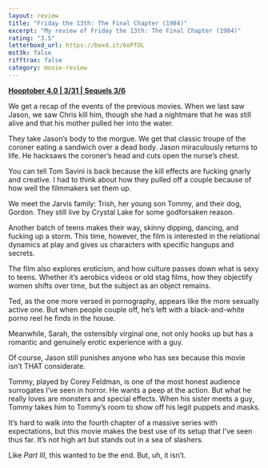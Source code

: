 ```yaml
---
layout: review
title: "Friday the 13th: The Final Chapter (1984)"
excerpt: "My review of Friday the 13th: The Final Chapter (1984)"
rating: "3.5"
letterboxd_url: https://boxd.it/6oPfOL
mst3k: false
rifftrax: false
category: movie-review
---
```


<b><a href="https://boxd.it/pRNg0/detail" target="_blank" rel="noopener">Hooptober 4.0 | 3/31 | Sequels 3/6</a></b>

We get a recap of the events of the previous movies. When we last saw Jason, we saw Chris kill him, though she had a nightmare that he was still alive and that his mother pulled her into the water.

They take Jason’s body to the morgue. We get that classic troupe of the coroner eating a sandwich over a dead body. Jason miraculously returns to life. He hacksaws the coroner’s head and cuts open the nurse’s chest.

You can tell Tom Savini is back because the kill effects are fucking gnarly and creative. I had to think about how they pulled off a couple because of how well the filmmakers set them up.

We meet the Jarvis family: Trish, her young son Tommy, and their dog, Gordon. They still live by Crystal Lake for some godforsaken reason.

Another batch of teens makes their way, skinny dipping, dancing, and fucking up a storm. This time, however, the film is interested in the relational dynamics at play and gives us characters with specific hangups and secrets.

The film also explores eroticism, and how culture passes down what is sexy to teens. Whether it’s aerobics videos or old stag films, how they objectify women shifts over time, but the subject as an object remains.

Ted, as the one more versed in pornography, appears like the more sexually active one. But when people couple off, he’s left with a black-and-white porno reel he finds in the house.

Meanwhile, Sarah, the ostensibly virginal one, not only hooks up but has a romantic and genuinely erotic experience with a guy.

Of course, Jason still punishes anyone who has sex because this movie isn’t THAT considerate.

Tommy, played by Corey Feldman, is one of the most honest audience surrogates I’ve seen in horror. He wants a peep at the action. But what he really loves are monsters and special effects. When his sister meets a guy, Tommy takes him to Tommy’s room to show off his legit puppets and masks.

It’s hard to walk into the fourth chapter of a massive series with expectations, but this movie makes the best use of its setup that I’ve seen thus far. It’s not high art but stands out in a sea of slashers.

Like <i>Part III</i>, this wanted to be the end. But, uh, it isn’t.

